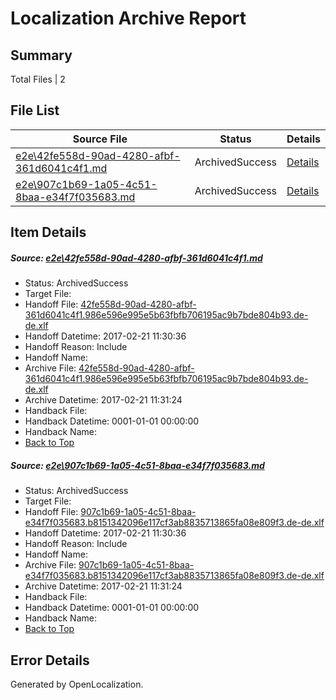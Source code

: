 # <a name='report-top'></a> Localization Archive Report

## Summary
 Total Files | 2

## File List
 Source File | Status | Details 
 ----------- | ------ | ------- 
 [e2e\42fe558d-90ad-4280-afbf-361d6041c4f1.md](https://github.com/OpenLocalizationTestOrg/ol-test4/blob/7253252654c5b5ee029d9d7e4adb0a7f81f21b37/e2e/42fe558d-90ad-4280-afbf-361d6041c4f1.md) | ArchivedSuccess | [Details](#9c896a7b5acd425801668c2ef7a6a005dd8977d81)
 [e2e\907c1b69-1a05-4c51-8baa-e34f7f035683.md](https://github.com/OpenLocalizationTestOrg/ol-test4/blob/7253252654c5b5ee029d9d7e4adb0a7f81f21b37/e2e/907c1b69-1a05-4c51-8baa-e34f7f035683.md) | ArchivedSuccess | [Details](#c085d75f8f92a511dde4683ae54d764ab8bd32e44)

## Item Details
##### <a name='9c896a7b5acd425801668c2ef7a6a005dd8977d81'></a> Source: [e2e\42fe558d-90ad-4280-afbf-361d6041c4f1.md](https://github.com/OpenLocalizationTestOrg/ol-test4/blob/7253252654c5b5ee029d9d7e4adb0a7f81f21b37/e2e/42fe558d-90ad-4280-afbf-361d6041c4f1.md)
* Status: ArchivedSuccess
* Target File: 
* Handoff File: [42fe558d-90ad-4280-afbf-361d6041c4f1.986e596e995e5b63fbfb706195ac9b7bde804b93.de-de.xlf](https://github.com/OpenLocalizationTestOrg/ol-test4-handoff/blob/f7521f2e78cf0e278228d597a36bed52aabe4523/ol-handoff/OpenLocalizationTestOrg/ol-test4-dede/xinjiang/ht/42fe558d-90ad-4280-afbf-361d6041c4f1.986e596e995e5b63fbfb706195ac9b7bde804b93.de-de.xlf)
* Handoff Datetime: 2017-02-21 11:30:36
* Handoff Reason: Include
* Handoff Name: 
* Archive File: [42fe558d-90ad-4280-afbf-361d6041c4f1.986e596e995e5b63fbfb706195ac9b7bde804b93.de-de.xlf](https://github.com/OpenLocalizationTestOrg/ol-test4-handoff/blob/3bf6f6f0fea5cd67bb91200d49d0155ad1f15a8c/ol-archive/OpenLocalizationTestOrg/ol-test4-dede/xinjiang/ht/42fe558d-90ad-4280-afbf-361d6041c4f1.986e596e995e5b63fbfb706195ac9b7bde804b93.de-de.xlf)
* Archive Datetime: 2017-02-21 11:31:24
* Handback File: 
* Handback Datetime: 0001-01-01 00:00:00
* Handback Name: 
* [Back to Top](#report-top)

##### <a name='c085d75f8f92a511dde4683ae54d764ab8bd32e44'></a> Source: [e2e\907c1b69-1a05-4c51-8baa-e34f7f035683.md](https://github.com/OpenLocalizationTestOrg/ol-test4/blob/7253252654c5b5ee029d9d7e4adb0a7f81f21b37/e2e/907c1b69-1a05-4c51-8baa-e34f7f035683.md)
* Status: ArchivedSuccess
* Target File: 
* Handoff File: [907c1b69-1a05-4c51-8baa-e34f7f035683.b8151342096e117cf3ab8835713865fa08e809f3.de-de.xlf](https://github.com/OpenLocalizationTestOrg/ol-test4-handoff/blob/f7521f2e78cf0e278228d597a36bed52aabe4523/ol-handoff/OpenLocalizationTestOrg/ol-test4-dede/xinjiang/ht/907c1b69-1a05-4c51-8baa-e34f7f035683.b8151342096e117cf3ab8835713865fa08e809f3.de-de.xlf)
* Handoff Datetime: 2017-02-21 11:30:36
* Handoff Reason: Include
* Handoff Name: 
* Archive File: [907c1b69-1a05-4c51-8baa-e34f7f035683.b8151342096e117cf3ab8835713865fa08e809f3.de-de.xlf](https://github.com/OpenLocalizationTestOrg/ol-test4-handoff/blob/3bf6f6f0fea5cd67bb91200d49d0155ad1f15a8c/ol-archive/OpenLocalizationTestOrg/ol-test4-dede/xinjiang/ht/907c1b69-1a05-4c51-8baa-e34f7f035683.b8151342096e117cf3ab8835713865fa08e809f3.de-de.xlf)
* Archive Datetime: 2017-02-21 11:31:24
* Handback File: 
* Handback Datetime: 0001-01-01 00:00:00
* Handback Name: 
* [Back to Top](#report-top)


## Error Details

Generated by OpenLocalization.
